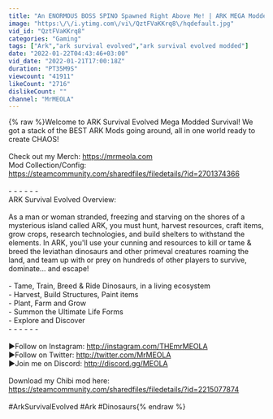 ```yaml
---
title: "An ENORMOUS BOSS SPINO Spawned Right Above Me! | ARK MEGA Modded #20"
image: "https:\/\/i.ytimg.com\/vi\/QztFVaKKrq8\/hqdefault.jpg"
vid_id: "QztFVaKKrq8"
categories: "Gaming"
tags: ["Ark","ark survival evolved","ark survival evolved modded"]
date: "2022-01-22T04:43:46+03:00"
vid_date: "2022-01-21T17:00:18Z"
duration: "PT35M9S"
viewcount: "41911"
likeCount: "2716"
dislikeCount: ""
channel: "MrMEOLA"
---
```

{% raw %}Welcome to ARK Survival Evolved Mega Modded Survival! We got a stack of the BEST ARK Mods going around, all in one world ready to create CHAOS!<br /><br />Check out my Merch: <a rel="nofollow" target="blank" href="https://mrmeola.com">https://mrmeola.com</a><br />Mod Collection/Config: <a rel="nofollow" target="blank" href="https://steamcommunity.com/sharedfiles/filedetails/?id=2701374366">https://steamcommunity.com/sharedfiles/filedetails/?id=2701374366</a><br /><br />- - - - - -<br />ARK Survival Evolved Overview:<br /><br />As a man or woman stranded, freezing and starving on the shores of a mysterious island called ARK, you must hunt, harvest resources, craft items, grow crops, research technologies, and build shelters to withstand the elements. In ARK, you'll use your cunning and resources to kill or tame &amp; breed the leviathan dinosaurs and other primeval creatures roaming the land, and team up with or prey on hundreds of other players to survive, dominate... and escape!<br /><br />- Tame, Train, Breed &amp; Ride Dinosaurs, in a living ecosystem<br />- Harvest, Build Structures, Paint items<br />- Plant, Farm and Grow<br />- Summon the Ultimate Life Forms<br />- Explore and Discover<br />- - - - - -<br /><br />►Follow on Instagram: <a rel="nofollow" target="blank" href="http://instagram.com/THEmrMEOLA">http://instagram.com/THEmrMEOLA</a><br />►Follow on Twitter: <a rel="nofollow" target="blank" href="http://twitter.com/MrMEOLA">http://twitter.com/MrMEOLA</a><br />►Join me on Discord: <a rel="nofollow" target="blank" href="http://discord.gg/MEOLA">http://discord.gg/MEOLA</a><br /><br />Download my Chibi mod here: <a rel="nofollow" target="blank" href="https://steamcommunity.com/sharedfiles/filedetails/?id=2215077874">https://steamcommunity.com/sharedfiles/filedetails/?id=2215077874</a><br /><br />#ArkSurvivalEvolved #Ark #Dinosaurs{% endraw %}
